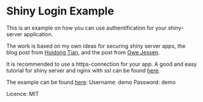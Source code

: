 Shiny Login Example
===========

This is an example on how you can use authentification for your shiny-server application. 

The work is based on my own ideas for securing shiny server apps, the blog post from [Huidong Tian](http://withr.me/blog/2014/01/03/authentication-of-shiny-server-application-using-a-simple-method/), and the post from [Owe Jessen](https://groups.google.com/forum/#!topic/shiny-discuss/prvkYqU1Z0Y).

It is recommended to use a https-connection for your app. A good and easy tutorial for shiny server and nginx with ssl can be found [here](http://stackoverflow.com/questions/19934190/shiny-server-on-nginx-with-ssl).

The example can be found [here](http://apps.muon-stat.com/Login/): Username: demo Password: demo

Licence: MIT
